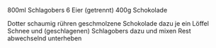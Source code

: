 800ml Schlagobers
6 Eier (getrennt)
400g Schokolade

Dotter schaumig rühren
geschmolzene Schokolade dazu
je ein Löffel Schnee und (geschlagenen) Schlagobers dazu und mixen
Rest abwechselnd unterheben
